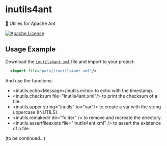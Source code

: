 inutils4ant
========
:ant: Utilies for Apache Ant

[![Apache License](http://img.shields.io/badge/license-ASL-blue.svg)](https://github.com/brunocvcunha/inutils4ant/blob/master/LICENSE)




Usage Example
--------

Download the [`inutils4ant.xml`](https://raw.githubusercontent.com/brunocvcunha/inutils4ant/master/inutils4ant.xml) file and import to your project:

```xml
  <import file="path//inutils4ant.xml"/>
```


And use the functions:

- <inutils.echo>Message</inutils.echo> to echo with the timestamp.
- <inutils.checksum file="inutils4ant.xml"/> to print the checksum of a file.
- <inutils.upper string="inutils" to="var"/> to create a var with the string uppercase (INUTILS).
- <inutils.remakedir dir="folder" /> to remove and recreate the directory.
- <inutils.assertfileexists file="inutils4ant.xml" /> to assert the existence of a file.


(to be continued...)
